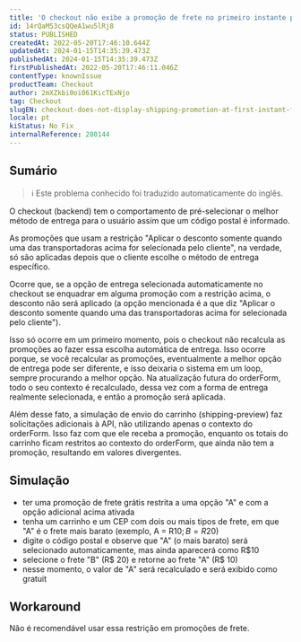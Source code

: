 ```yaml
---
title: 'O checkout não exibe a promoção de frete no primeiro instante para uma condição específica'
id: 14rQaM53csQQeA1wu5lRj8
status: PUBLISHED
createdAt: 2022-05-20T17:46:10.644Z
updatedAt: 2024-01-15T14:35:39.473Z
publishedAt: 2024-01-15T14:35:39.473Z
firstPublishedAt: 2022-05-20T17:46:11.046Z
contentType: knownIssue
productTeam: Checkout
author: 2mXZkbi0oi061KicTExNjo
tag: Checkout
slugEN: checkout-does-not-display-shipping-promotion-at-first-instant-for-specific-condition
locale: pt
kiStatus: No Fix
internalReference: 280144
---
```


## Sumário

>ℹ️ Este problema conhecido foi traduzido automaticamente do inglês.


O checkout (backend) tem o comportamento de pré-selecionar o melhor método de entrega para o usuário assim que um código postal é informado.

As promoções que usam a restrição "Aplicar o desconto somente quando uma das transportadoras acima for selecionada pelo cliente", na verdade, só são aplicadas depois que o cliente escolhe o método de entrega específico.

Ocorre que, se a opção de entrega selecionada automaticamente no checkout se enquadrar em alguma promoção com a restrição acima, o desconto não será aplicado (a opção mencionada é a que diz "Aplicar o desconto somente quando uma das transportadoras acima for selecionada pelo cliente").

Isso só ocorre em um primeiro momento, pois o checkout não recalcula as promoções ao fazer essa escolha automática de entrega. Isso ocorre porque, se você recalcular as promoções, eventualmente a melhor opção de entrega pode ser diferente, e isso deixaria o sistema em um loop, sempre procurando a melhor opção. Na atualização futura do orderForm, todo o seu contexto é recalculado, dessa vez com a forma de entrega realmente selecionada, e então a promoção será aplicada.

Além desse fato, a simulação de envio do carrinho (shipping-preview) faz solicitações adicionais à API, não utilizando apenas o contexto do orderForm. Isso faz com que ele receba a promoção, enquanto os totais do carrinho ficam restritos ao contexto do orderForm, que ainda não tem a promoção, resultando em valores divergentes.

## Simulação


- ter uma promoção de frete grátis restrita a uma opção "A" e com a opção adicional acima ativada
- tenha um carrinho e um CEP com dois ou mais tipos de frete, em que "A" é o frete mais barato (exemplo, A = R$10; B = R$20)
- digite o código postal e observe que "A" (o mais barato) será selecionado automaticamente, mas ainda aparecerá como R$10
- selecione o frete "B" (R$ 20) e retorne ao frete "A" (R$ 10)
- nesse momento, o valor de "A" será recalculado e será exibido como gratuit

## Workaround


Não é recomendável usar essa restrição em promoções de frete.





